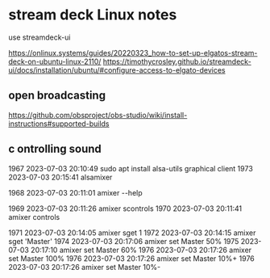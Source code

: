 # stream deck Linux notes

use streamdeck-ui

https://onlinux.systems/guides/20220323_how-to-set-up-elgatos-stream-deck-on-ubuntu-linux-2110/
https://timothycrosley.github.io/streamdeck-ui/docs/installation/ubuntu/#configure-access-to-elgato-devices




## open broadcasting

https://github.com/obsproject/obs-studio/wiki/install-instructions#supported-builds


## c ontrolling sound

 1967  2023-07-03 20:10:49 sudo apt install alsa-utils 
graphical client
 1973  2023-07-03 20:15:41  alsamixer

 1968  2023-07-03 20:11:01 amixer --help

 1969  2023-07-03 20:11:26 amixer scontrols
 1970  2023-07-03 20:11:41 amixer controls




 1971  2023-07-03 20:14:05 amixer sget 1
 1972  2023-07-03 20:14:15 amixer sget 'Master'
 1974  2023-07-03 20:17:06 amixer set Master 50%
 1975  2023-07-03 20:17:10 amixer set Master 60%
 1976  2023-07-03 20:17:26 amixer set Master 100%
 1976  2023-07-03 20:17:26 amixer set Master 10%+
 1976  2023-07-03 20:17:26 amixer set Master 10%-

